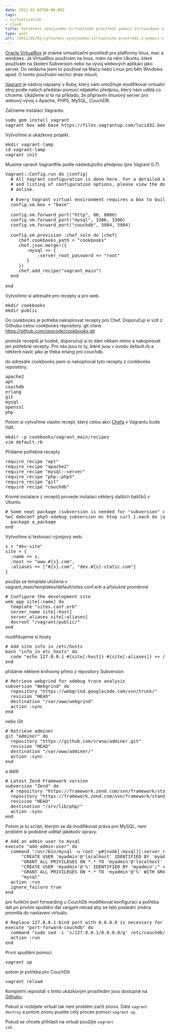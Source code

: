 ```yaml
---
date: 2011-02-02T00:00:00Z
tags:
- virtualization
- cloud
title: Vytváření vývojového Virtuálního prostředí pomocí VirtualBoxu a Vagrantu
type: post
url: /2011/02/02/vytvareni-vyvojoveho-virtualniho-prostredi-s-pomoci-virtualboxu-a-vagrantu/
---
```


<a href="https://www.virtualbox.org/">Oracle VirtualBox</a> je známé virtualizační prostředí pro platformy linux, mac a windows. Já VirtualBox používám na linux, mám na něm Ubuntu, které používám na školení Subversion nebo na vývoj webových aplikací jako server. Do nedávna jsem to používal na Macu nebo Linux pro běh Windows apod. O tomto používání nechci dnes mluvit.

<a href="https://www.vagrantup.com">Vagrant</a> je nástroj napsaný v Ruby, který nám umožňuje modifikovat virtualní stroj podle našich představ pomocí nějakého předpisu, který nám udělá co chceme. Ukážeme si to na příkladu, že připravím linuxový server pro webový vývoj s Apache, PHP5, MySQL, CouchDB.

Začneme instalací Vagrantu
<pre class="code">sudo gem install vagrant
vagrant box add base https://files.vagrantup.com/lucid32.box</pre>
Vytvoříme si ukázkový projekt.
<pre class="code">mkdir vagrant-lamp
cd vagrant-lamp
vagrant init</pre>
Musíme upravit Vagrantfile podle následujícího předpisu (pro Vagrant 0.7).
<pre class="code">Vagrant::Config.run do |config|
  # All Vagrant configuration is done here. For a detailed explanation
  # and listing of configuration options, please view the documentation
  # online.

  # Every Vagrant virtual environment requires a box to build off of.
  config.vm.box = "base"

  config.vm.forward_port("http", 80, 8080)
  config.vm.forward_port("mysql", 3306, 3306)
  config.vm.forward_port("couchdb", 5984, 5984)

  config.vm.provision :chef_solo do |chef|
     chef.cookbooks_path = "cookbooks"
  	 chef.json.merge!({
     	:mysql =&gt; {
     		:server_root_password =&gt; "root"
	 	}
  	 })
	 chef.add_recipe("vagrant_main")
  end

end</pre>
Vytvoříme si adresáře pro recepty a pro web.
<pre class="code">mkdir cookbooks
mkdir public</pre>
Do cookbooks je potřeba nakopírovat recepty pro Chef. Doporučuji si vzít z Githubu celou cookbooks repository.
git clone <a href="https://github.com/opscode/cookbooks.git">https://github.com/opscode/cookbooks.git</a>

protože receptů je hodně, doporučuji si to dám někam mimo a nakopírovat jen potřebné recepty. Pro nás jsou to ty, které jsou v úvodu default.rb a některé navíc jako je třeba erlang pro couchdb.

do adresáře cookbooks jsem si nakopíroval tyto recepty z cookbooks repository.
<pre>apache2
apt
couchdb
erlang
git
mysql
openssl
php</pre>
Potom si vytvoříme vlastní recept, který celou akci <a href="https://www.opscode.com/chef">Chefa</a> v Vagrantu bude řídit.
<pre>mkdir -p cookbooks/vagrant_main/recipes
vim default.rb</pre>
Přidáme potřebné recepty
<pre>require_recipe "apt"
require_recipe "apache2"
require_recipe "mysql::server"
require_recipe "php::php5"
require_recipe "git"
require_recipe "couchdb"</pre>
Kromě instalace z receptů provede instalaci některý dalších balíčků v Ubuntu
<pre># Some neat package (subversion is needed for "subversion" chef ressource)
%w{ debconf php5-xdebug subversion mc htop curl }.each do |a_package|
  package a_package
end</pre>
Vytvoříme si testovací vývojový web.
<pre>s = "dev-site"
site = {
  :name =&gt; s,
  :host =&gt; "www.#{s}.com",
  :aliases =&gt; ["#{s}.com", "dev.#{s}-static.com"]
}</pre>
použije se template uložena v vagrant_main/templates/default/sites.conf.erb a příslušné proměnné
<pre># Configure the development site
web_app site[:name] do
  template "sites.conf.erb"
  server_name site[:host]
  server_aliases site[:aliases]
  docroot "/vagrant/public/"
end</pre>
modifikujeme si hosty
<pre># Add site info in /etc/hosts
bash "info_in_etc_hosts" do
  code "echo 127.0.0.1 #{site[:host]} #{site[:aliases]} &gt;&gt; /etc/hosts"
end</pre>
přidáme některé knihovny přímo z repository Subversion
<pre># Retrieve webgrind for xdebug trace analysis
subversion "Webgrind" do
  repository "https://webgrind.googlecode.com/svn/trunk/"
  revision "HEAD"
  destination "/var/www/webgrind"
  action :sync
end</pre>
nebo Git
<pre># Retrieve adminer
git "Adminer" do
  repository "https://github.com/vrana/adminer.git"
  revision "HEAD"
  destination "/var/www/adminer/"
  action :sync
end</pre>
a další
<pre># Latest Zend Framework version
subversion "Zend" do
  # repository "https://framework.zend.com/svn/framework/standard/trunk/library/"
  repository "https://framework.zend.com/svn/framework/standard/tags/release-1.11.3/library/"
  revision "HEAD"
  destination "/srv/lib/php/"
  action :sync
end</pre>
Potom je tu script, kterým se dá modifikovat práva pro MySQL, není problém si podobně udělat jakékoliv úpravy.
<pre># Add an admin user to mysql
execute "add-admin-user" do
  command "/usr/bin/mysql -u root -p#{node[:mysql][:server_root_password]} -e \"" +
      "CREATE USER 'myadmin'@'localhost' IDENTIFIED BY 'myadmin';" +
      "GRANT ALL PRIVILEGES ON *.* TO 'myadmin'@'localhost' WITH GRANT OPTION;" +
      "CREATE USER 'myadmin'@'%' IDENTIFIED BY 'myadmin';" +
      "GRANT ALL PRIVILEGES ON *.* TO 'myadmin'@'%' WITH GRANT OPTION;\" " +
      "mysql"
  action :run
  ignore_failure true
end</pre>
pro funkční port forwarding u CouchDb modifikovat konfiguraci a potřeba dát po prvním spuštění dát vargant reload aby se tato poslední změna promítla do nastavení virtuálu.
<pre># Replace 127.0.0.1 bind port with 0.0.0.0 is necessary for port forwarding
execute "port-forward-couchdb" do
  command "sudo sed -i 's/127.0.0.1/0.0.0.0/g' /etc/couchdb/default.ini"
  action :run
end</pre>
První spuštění pomocí
<pre>vagrant up</pre>
potom je potřeba pro CouchDb
<pre>vagrant reload</pre>
Kompletní repositář s tímto ukázkovým prostředím jsou dostupné na <a href="https://github.com/abtris/vagrant-lamp">Githubu</a>.

Pokud si rozbijete virtuál tak není problém začít znovu. Dáte <code>vagrant destroy</code> a potom znovu pustíte celý proces pomocí <code>vagrant up</code>.

Pokud se chcete přihlásit na virtuál použijte <code>vagrant ssh</code>.
